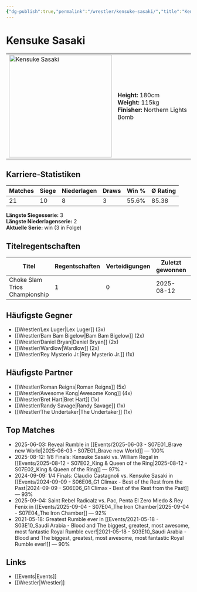 ```yaml
---
{"dg-publish":true,"permalink":"/wrestler/kensuke-sasaki/","title":"Kensuke Sasaki","tags":["wrestler"],"noteIcon":""}
---
```



# Kensuke Sasaki

<table>
        <tr>
        <td><img src="https://github.com/CptSpaulding1980/choke-slam-wrestling/releases/download/images/Kensuke_Sasaki.png" width="280" alt="Kensuke Sasaki"></td>
        <td>
        <b>Height:</b> 180cm<br>
        <b>Weight:</b> 115kg<br>
        <b>Finisher:</b> Northern Lights Bomb<br>
        </td>
        </tr>
        </table>
        
## Karriere-Statistiken

| Matches | Siege | Niederlagen | Draws | Win % | Ø Rating |
|---------|-------|-------------|-------|-------|-----------|
| 21 | 10 | 8 | 3 | 55.6% | 85.38 |

**Längste Siegesserie:** 3<br>**Längste Niederlagenserie:** 2<br>**Aktuelle Serie:** win (3 in Folge)

## Titelregentschaften
| Titel | Regentschaften | Verteidigungen | Zuletzt gewonnen | Aktuell |
|-------|---------------|----------------|------------------|---------|
| Choke Slam Trios Championship | 1 | 0 | 2025-08-12 |  |


## Häufigste Gegner
- [[Wrestler/Lex Luger\|Lex Luger]] (3x)
- [[Wrestler/Bam Bam Bigelow\|Bam Bam Bigelow]] (2x)
- [[Wrestler/Daniel Bryan\|Daniel Bryan]] (2x)
- [[Wrestler/Wardlow\|Wardlow]] (2x)
- [[Wrestler/Rey Mysterio Jr.\|Rey Mysterio Jr.]] (1x)

## Häufigste Partner
- [[Wrestler/Roman Reigns\|Roman Reigns]] (5x)
- [[Wrestler/Awesome Kong\|Awesome Kong]] (4x)
- [[Wrestler/Bret Hart\|Bret Hart]] (1x)
- [[Wrestler/Randy Savage\|Randy Savage]] (1x)
- [[Wrestler/The Undertaker\|The Undertaker]] (1x)

## Top Matches
- 2025-06-03: Reveal Rumble in [[Events/2025-06-03 - S07E01_Brave new World\|2025-06-03 - S07E01_Brave new World]] — 100%
- 2025-08-12: 1/8 Finals: Kensuke Sasaki vs. William Regal in [[Events/2025-08-12 - S07E02_King & Queen of the Ring\|2025-08-12 - S07E02_King & Queen of the Ring]] — 97%
- 2024-09-09: 1/4 Finals: Claudio Castagnoli vs. Kensuke Sasaki in [[Events/2024-09-09 - S06E06_G1 Climax - Best of the Rest from the Past\|2024-09-09 - S06E06_G1 Climax - Best of the Rest from the Past]] — 93%
- 2025-09-04: Saint Rebel Radicalz vs. Pac, Penta El Zero Miedo & Rey Fenix in [[Events/2025-09-04 - S07E04_The Iron Chamber\|2025-09-04 - S07E04_The Iron Chamber]] — 92%
- 2021-05-18: Greatest Rumble ever in [[Events/2021-05-18 - S03E10_Saudi Arabia - Blood and The biggest, greatest, most awesome, most fantastic Royal Rumble ever!\|2021-05-18 - S03E10_Saudi Arabia - Blood and The biggest, greatest, most awesome, most fantastic Royal Rumble ever!]] — 90%

## Links
- [[Events\|Events]]
- [[Wrestler\|Wrestler]]
